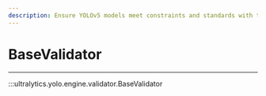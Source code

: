 ```yaml
---
description: Ensure YOLOv5 models meet constraints and standards with the BaseValidator class. Learn how to use it here.
---
```


# BaseValidator
---
:::ultralytics.yolo.engine.validator.BaseValidator
<br><br>
